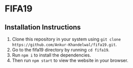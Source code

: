 # FIFA19
## Installation Instructions

1. Clone this repository in your system using `git clone https://github.com/Ankur-Khandelwal/fifa19.git`.
2. Go to the fifa19 directory by running `cd fifa19`.
3. Run `npm i` to install the dependencies.
4. Then run `npm start` to view the website in your browser.